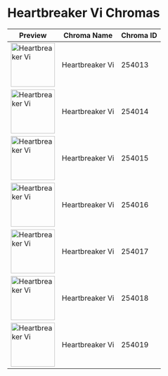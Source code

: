 # Heartbreaker Vi Chromas

| Preview | Chroma Name | Chroma ID |
|---|---|---|
| <img src='https://raw.communitydragon.org/latest/plugins/rcp-be-lol-game-data/global/default/v1/champion-chroma-images/254/254013.png' alt='Heartbreaker Vi' width='100'> | Heartbreaker Vi | 254013 |
| <img src='https://raw.communitydragon.org/latest/plugins/rcp-be-lol-game-data/global/default/v1/champion-chroma-images/254/254014.png' alt='Heartbreaker Vi' width='100'> | Heartbreaker Vi | 254014 |
| <img src='https://raw.communitydragon.org/latest/plugins/rcp-be-lol-game-data/global/default/v1/champion-chroma-images/254/254015.png' alt='Heartbreaker Vi' width='100'> | Heartbreaker Vi | 254015 |
| <img src='https://raw.communitydragon.org/latest/plugins/rcp-be-lol-game-data/global/default/v1/champion-chroma-images/254/254016.png' alt='Heartbreaker Vi' width='100'> | Heartbreaker Vi | 254016 |
| <img src='https://raw.communitydragon.org/latest/plugins/rcp-be-lol-game-data/global/default/v1/champion-chroma-images/254/254017.png' alt='Heartbreaker Vi' width='100'> | Heartbreaker Vi | 254017 |
| <img src='https://raw.communitydragon.org/latest/plugins/rcp-be-lol-game-data/global/default/v1/champion-chroma-images/254/254018.png' alt='Heartbreaker Vi' width='100'> | Heartbreaker Vi | 254018 |
| <img src='https://raw.communitydragon.org/latest/plugins/rcp-be-lol-game-data/global/default/v1/champion-chroma-images/254/254019.png' alt='Heartbreaker Vi' width='100'> | Heartbreaker Vi | 254019 |

